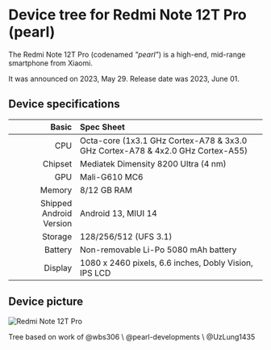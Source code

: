 # Device tree for Redmi Note 12T Pro (pearl)
The Redmi Note 12T Pro (codenamed _"pearl"_) is a high-end, mid-range smartphone from Xiaomi.

It was announced on 2023, May 29. Release date was 2023, June 01.

## Device specifications

Basic   | Spec Sheet
-------:|:-------------------------
CPU     | Octa-core (1x3.1 GHz Cortex-A78 & 3x3.0 GHz Cortex-A78 & 4x2.0 GHz Cortex-A55)
Chipset | Mediatek Dimensity 8200 Ultra (4 nm)
GPU     | Mali-G610 MC6
Memory  | 8/12 GB RAM
Shipped Android Version | Android 13, MIUI 14
Storage | 128/256/512 (UFS 3.1)
Battery | Non-removable Li-Po 5080 mAh battery
Display | 1080 x 2460 pixels, 6.6 inches, Dobly Vision, IPS LCD

## Device picture
![Redmi Note 12T Pro](https://cdn.dxomark.com/wp-content/uploads/medias/post-143658/Xiaomi-Redmi-Note-12-Pro-5G_featured-image-packshot-review-Recovered.jpg)

Tree based on work of @wbs306  \ @pearl-developments \ @UzLung1435
